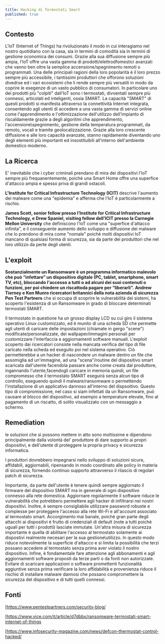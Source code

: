```yaml
---
title: Hacking di Termostati Smart
published: true
---
```


## Contesto

L'IoT (Internet of Things) ha rivoluzionato il modo in cui interagiamo nel nostro quotidiano con la casa, sia in termini di comodità sia in termini di gestione oconomica dei consumi. Grazie alla sua diffusione sempre più ampia, l'IoT offre una vasta gamma di prodotti/elettrodfomestici avanzati che vanno ben oltre la semplice accensione/spegnimento remoti o programmati. Una delle principali ragioni della loro popolarità è il loro prezzo sempre più accessibile, i tantissimi produttori che offorono soluzioni divedrse ed i vari ecosistemi che li rende sempre più versatili in modo da coprire le esegenze di un vasto pubblico di consumatori. In particolare uno dei prodotti più "colpiti" dall'IoT sono i termostati, divventati sempre più connessi, articolati ed inteligenti, ossia SMART. La capacità "SMART" di questi prodotti si manifesta attraverso la connettività Internet integrata, consentendo agli utenti di accedere a una vasta gamma di servizi online come l'apprendimento e l'ottimizzazione dell'utilizzo dell'impianto di riscaldamente grazie a degli algoritmi che apprendimento, l'accensione\spegnimento, gestione della temperatura programmati, da remoto, vocali e tramite geolocalizzazione. Grazie alla loro crescente diffusione e alle loro capacità avanzate, stanno rapidamente diventando uno degli elementi più importanti ed insostituibili all'interno dell'ambiente domestico moderno.

## La Ricerca

E' inevitabile che i cyber criminali prendano di mira dei dispositivi l'IoT sempre più frequanentemente, poichè una Smart Home offre una superfice d'attacco ampia e spesso priva di grandi ostacoli. 

**L'Institute for Critical Infrastructure Technology (ICIT)** descrive l'aumento dei malware come una "epidemia" e afferma che l'IoT è particolarmente a rischio. 

**James Scott, senior fellow presso l’Institute for Critical Infrastructure Technology, e Drew Spaniel, visiting fellow dell’ICIT presso la Carnegie Mellon University** che definiscono l'IoT come una "superfice d'attacco infinita", e il conseguente aumento dello sviluppo e diffusione dei 
malware che lo prendono di mira come "nomale"  poichè molti dispositivi IoT mancano di qualsiasi forma di sicurezza, sia da parte dei produittori che nel loro utilizzo da perte degli utenti.  

## L'exploit

**Sostanzialmente un Ransomware è un programma informatico malevolo che può “infettare” un dispositivo digitale (PC, tablet, smartphone, smart TV, etc), bloccando l'accesso a tutti o ad alcuni dei suoi contenuti o funzioni, per poi chiedere un riscattoda pagare per “liberarli”.**
**Andrew Tierney e Ken Munro ricercatori britannici della nota azienda di sicurezza Pen Test Partners** che si occupa di scoprire le vulnerabilità dei sistemi, ha scoperto l'esistenza di un Ransomware in grado di bloccare determinati termostati SMART. 

Il termostato in questione ha un grosso display LCD su cui giro il sistema operativo Linux customizzato, ed è munito di una scheda SD che permette agli utenti di caricare delle impostazioni (chiamate in gergo "scene") modificate/personalizzate, dei wallpaper/immagini personali per customizzare l'interfaccia
e aggiornamenti software manuali.
L'exploit scoperto dai ricercatori consiste nella mancata verifica del tipo di file caricato nella scheda ed eseguito poi nel sistema operativo. Ciò permetterebbe a un hacker di nascondere un malware dentro un file che assomiglia ad un'immagine, ad una "scena"/routine del dispositivo smart scaricata dall'utente facendola passare anche come creata dal produttore, ingannando l'utente,facendogli caricare in memoria quindi, un file compromesso che il termostato SMART eseguirà senza alcun tipo di controllo, eseguendo quindi il malware/ransomware o permettendo l'installazione di un applicativo dannoso all'interno del dispsoitivo. 
Questo tipo di compromissione, nel caso si siam infettati da un Ransomware, può causare al blocco del dispositivo, ad esempio a temperature elevate, fino al pagamento di un riscatto, di solito visualizzato con un messaggio a schermo.

## Remediation

le soluzioni che si possono mettere in atto sono moltissime e dipendono principalmente dalla volontà del' produttore di dare supporto ai propri dispositivi, e dell'utente di proteggere la propria privacy e sicurezza informatica.

I produttori dovrebbero impegnarsi nello sviluppo di soluzioni sicure, affidabili, aggiornabili, ripensando in modo coordinato alle policy in materia di sicurezza, fornendo continuo supporto attravverso il rilascio di regolari patch di sicurezza.

Importante, da parte dell'utente è tenere quindi sempre aggiornato il firmware del dispositivo SMART ma in generale di ogni dispositivo connesso alla rete domestica. Aggiornare regolarmente il software riduce le vulnerabilità che potrebbero permettere agli hacker di infiltrarsi nei nostri dispositivi. 
Inoltre, è sempre consigliabile utilizzare password robuste e complesse per proteggere l'accesso alla rete Wi-Fi e all'account associato al termostato smart. Accorgimento mai banale, poichè gran parte degli attacchi ai dispositivi è frutto di credenziali di default (note a tutti poichè uguali per tutti i prodotti) lasciate immutate.
Un'altra misura di sicurezza importante è quella di abilitare l'accesso al termostato solamente ai dispostivi realmente necesari per la sua gestione\utilizzo. In questo modo riduce notevolmente la superficie d'attacco e si limita la possibilità che terzi possano accedere al termostato senza prima aver violato il nostro dispositivo.
Infine, è fondamentale fare attenzione agli abbonamenti e agli aggiornamenti software proposti da terze parti o da fonti non autorizzate.
Evitare di scaricare applicazioni o software promettenti funzionalità aggiuntive senza prima verificare la loro affidabilità e provenienza riduce il rischio di installare malware dannosi che possano compromettere la sicurezza del dispositivo e di tutti quelli connessi.

## Fonti

[https://www.pentestpartners.com/security-blog/

[https://www.vice.com/it/article/d7dbbx/ransomware-termostati-smart-internet-of-things

[https://www.infosecurity-magazine.com/news/defcon-thermostat-control-hacked/
